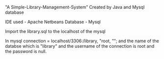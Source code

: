 "A Simple-Library-Management-System" 
Created by Java 
and Mysql database

IDE used - Apache Netbeans 
Database - Mysql


Import the library.sql to the localhost of the mysql 

In mysql connection = localhost/3306:/library, "root, "";
and the name of the databse which is "library" 
and the username of the connection is root and the password is null.


